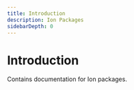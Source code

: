 ```yaml
---
title: Introduction
description: Ion Packages
sidebarDepth: 0
---
```


# Introduction

Contains documentation for Ion packages.
